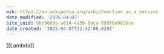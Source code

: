 ```yaml
---
wik: https://en.wikipedia.org/wiki/Function_as_a_service
date_modified: '2025-04-07'
site_uuid: 8bc966da-a614-4a3b-8aca-589fba982bce
date_created: '2025-04-07T22:42:08.628Z'
---
```


[[Lambda]]